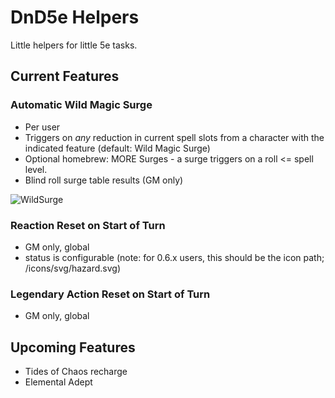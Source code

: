 # DnD5e Helpers
Little helpers for little 5e tasks.

## Current Features

### Automatic Wild Magic Surge
- Per user
- Triggers on *any* reduction in current spell slots from a character with the indicated feature (default: Wild Magic Surge)
- Optional homebrew: MORE Surges - a surge triggers on a roll <= spell level.
- Blind roll surge table results (GM only)

![WildSurge](https://github.com/trioderegion/dnd5e-helpers/raw/master/.github/surge-output.webp)
### Reaction Reset on Start of Turn
- GM only, global
- status is configurable (note: for 0.6.x users, this should be the icon path; /icons/svg/hazard.svg)

### Legendary Action Reset on Start of Turn
- GM only, global

## Upcoming  Features
- Tides of Chaos recharge
- Elemental Adept
